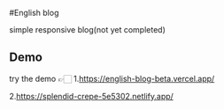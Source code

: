 #English blog

simple responsive blog(not yet completed)

## Demo

try the demo 👉🏻
1.https://english-blog-beta.vercel.app/

2.https://splendid-crepe-5e5302.netlify.app/
